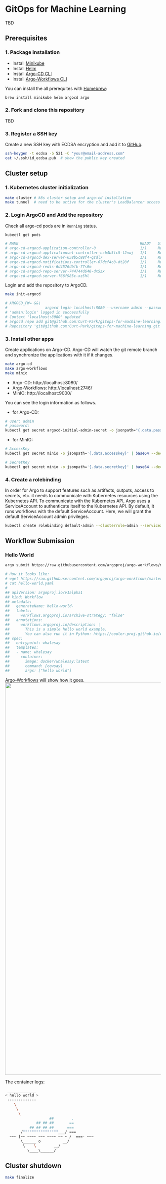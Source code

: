 # GitOps for Machine Learning
TBD


## Prerequisites

### 1. Package installation
- Install [Minikube](https://minikube.sigs.k8s.io/docs/start/)
- Install [Helm](https://helm.sh/docs/intro/install/)
- Install [Argo-CD CLI](https://argo-cd.readthedocs.io/en/stable/getting_started/#2-download-argo-cd-cli)
- Install [Argo-Workflows CLI](https://github.com/argoproj/argo-workflows/releases/tag/v3.3.9)

You can install the all prerequites with [Homebrew](https://brew.sh/):

```bash
brew install minikube helm argocd argo
```

### 2. Fork and clone this repository
TBD

### 3. Register a SSH key
Create a new SSH key with ECDSA encryption and add it to [GitHub](https://github.com/settings/keys).

```bash
ssh-keygen -t ecdsa -b 521 -C "your@email-address.com"
cat ~/.ssh/id_ecdsa.pub  # show the public key created
```

## Cluster setup

### 1. Kubernetes cluster initialization

```bash
make cluster # k8s cluster setup and argo-cd installation
make tunnel  # need to be active for the cluster's LoadBalancer access
```

### 2. Login ArgoCD and Add the repository
Check all argo-cd pods are in `Running` status.

```bash
kubectl get pods

# NAME                                                       READY   STATUS    RESTARTS   AGE
# argo-cd-argocd-application-controller-0                    1/1     Running   0          22m
# argo-cd-argocd-applicationset-controller-ccb4b5fc5-l2nwj   1/1     Running   0          22m
# argo-cd-argocd-dex-server-658b5c88f4-qzdl7                 1/1     Running   0          22m
# argo-cd-argocd-notifications-controller-67dcf4c8-dt28f     1/1     Running   0          22m
# argo-cd-argocd-redis-6d4576dbfb-77s6m                      1/1     Running   0          22m
# argo-cd-argocd-repo-server-744744d646-dx5zx                1/1     Running   0          22m
# argo-cd-argocd-server-f66f985c-xz5hl                       1/1     Running   0          22m
```

Login and add the repository to ArgoCD.

```bash
make init-argocd

# ARGOCD_PW= &&\
#                 argocd login localhost:8080 --username admin --password ******** --insecure
# 'admin:login' logged in successfully
# Context 'localhost:8080' updated
# argocd repo add git@github.com:Curt-Park/gitops-for-machine-learning.git --ssh-private-key-path ~/.ssh/id_ecdsa
# Repository 'git@github.com:Curt-Park/gitops-for-machine-learning.git' added
```

### 3. Install other apps
Create applications on Argo-CD.
Argo-CD will watch the git remote branch and synchronize the applications with it if it changes.

```bash
make argo-cd
make argo-workflows
make minio
```

- Argo-CD: http://localhost:8080/
- Argo-Workflows: http://localhost:2746/
- MinIO: http://localhost:9000/

You can see the login information as follows.

- for Argo-CD:
```bash
# user: admin
# password:
kubectl get secret argocd-initial-admin-secret -o jsonpath="{.data.password}" | base64 --decode
```

- for MinIO:
```bash
# AccessKey
kubectl get secret minio -o jsonpath='{.data.accesskey}' | base64 --decode

# SecretKey
kubectl get secret minio -o jsonpath='{.data.secretkey}' | base64 --decode
```

### 4. Create a rolebinding
In order for Argo to support features such as artifacts, outputs, access to secrets, etc. it needs to communicate with Kubernetes resources using the Kubernetes API.
To communicate with the Kubernetes API, Argo uses a ServiceAccount to authenticate itself to the Kubernetes API.
By default, it runs workflows with the default ServiceAccount.
Here, we will grant the default ServiceAccount admin privileges.

```bash
kubectl create rolebinding default-admin --clusterrole=admin --serviceaccount=default:default
```

## Workflow Submission

### Hello World
```bash
argo submit https://raw.githubusercontent.com/argoproj/argo-workflows/master/examples/hello-world.yaml --watch

# How it looks like:
# wget https://raw.githubusercontent.com/argoproj/argo-workflows/master/examples/hello-world.yaml
# cat hello-world.yaml
#
## apiVersion: argoproj.io/v1alpha1
## kind: Workflow
## metadata:
##   generateName: hello-world-
##   labels:
##     workflows.argoproj.io/archive-strategy: "false"
##   annotations:
##     workflows.argoproj.io/description: |
##       This is a simple hello world example.
##       You can also run it in Python: https://couler-proj.github.io/couler/examples/#hello-world
## spec:
##   entrypoint: whalesay
##   templates:
##   - name: whalesay
##     container:
##       image: docker/whalesay:latest
##       command: [cowsay]
##       args: ["hello world"]
```

[Argo-Workflows](http://localhost:2746/) will show how it goes.
<img width="1271" src="https://user-images.githubusercontent.com/14961526/193445810-b09e4503-078a-4e07-974b-0c10c5567990.png">

The container logs:
```bash
 _____________
< hello world >
 -------------
    \
     \
      \
                    ##        .
              ## ## ##       ==
           ## ## ## ##      ===
       /""""""""""""""""___/ ===
  ~~~ {~~ ~~~~ ~~~ ~~~~ ~~ ~ /  ===- ~~~
       \______ o          __/
        \    \        __/
          \____\______/
```


## Cluster shutdown
```bash
make finalize
```
